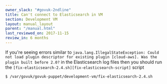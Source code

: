 ```yaml
---
owner_slack: "#govuk-2ndline"
title: Can't connect to Elasticsearch in VM
section: Development VM
layout: manual_layout
parent: "/manual.html"
last_reviewed_on: 2017-11-15
review_in: 6 months
---
```


If you're seeing errors similar to `java.lang.IllegalStateException: Could not load plugin descriptor for existing plugin [cloud-aws]. Was the plugin built before 2.0?` in the Elasticsearch log files then you should run the `[fix-elasticsearch-2.4.sh][fix-elasticsearch-script]` script

```shell
$ /var/govuk/govuk-puppet/development-vm/fix-elasticsearch-2.4.sh 
```

[fix-elasticsearch-script]: https://github.com/alphagov/govuk-puppet/blob/master/development-vm/fix-elasticsearch-2.4.sh
